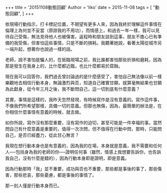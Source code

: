+++
title = '20151108動態回顧'
Author = 'liko'
date = 2015-11-08
tags = [
    "動態回顧",
]
+++


依現場行動指示，打卡標記位置，不期望有更多人來，因為我終於理解這件事情在倫理上為何並不妥當（原諒我的不用功），而情感上，和過去一年一樣，我可以見待自己受傷，無法見待他人也被傷害。返程時和朋友談到這事，朋友不擔心已有準備的我受傷，但害怕這些事情，只是不斷的損耗。我聽著她說，看著太陽從城市另一端升起，想著你也說過一樣的話。

老師，說不害怕是騙人的，在抵臨現場之前，我比誰都害怕那些折損和磨耗，因為那是發生在我身上的，比什麼都近臨，也比什麼都易於腐蝕。

現在我可以回答你，我們過去曾討論過的是什麼感受了，害怕自己無法像以前一樣樂觀地去相信行動本身，無論激烈與否，知道自己確實甘願，就算毫無結果也甘願為此獻身，從今年三月之後，我不斷問自己，這一切到底有什麼意義？

其實，事情是這樣的，我昨天忽然發現，有時候寫作是沒有意義的。寫作這件事，不像我們所希望那樣，具備一切的意義。但那也無傷，因為，最簡單的辦法是，在你相信什麼事情有意義的時候，就去做。

如你所說，寫作沒有那麼重要，沒有寫作的迫切，甚至可能是一件幸福的事。當然問自己有什麼意義是重要的，值得一次次問，但不值得在行動中問，那時，只能問自己，是否已經盡力，從此甘心無言？

我現在想行動本身也是有意義的，因為我的在場，本身就是意義，我不需要和任何人──包括身為我的老師的你──證明任何事（雖然，情感上我想要告訴你，也告訴我自己，沒有什麼是錯的），因為行動本身即是證明，即是意義。

因為行動那時「我」並不重要，成功與否也不重要，那些都是事後的事了，那些傷害，那些悲哀，那些憂慮，都是事後的事情了。

那一刻人僅是行動本身而已。